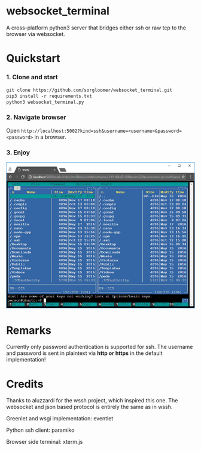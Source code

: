 # websocket_terminal

A cross-platform python3 server that bridges either ssh or raw tcp to the browser via websocket. 

# Quickstart


### 1. Clone and start

```
git clone https://github.com/sorgloomer/websocket_terminal.git
pip3 install -r requirements.txt
python3 websocket_terminal.py
```

### 2. Navigate browser

Open `http://localhost:5002?kind=ssh&username=<username>&password=<password>` in a browser.

### 3. Enjoy

![Screenshot of mc in the browser](docs/ss_mc.png)

# Remarks

Currently only password authentication is supported for ssh. The username and password is sent in plaintext via **http or https** in the default implementation!

# Credits

Thanks to aluzzardi for the wssh project, which inspired this one. The websocket and json based protocol is entirely the same as in wssh.

Greenlet and wsgi implementation: eventlet

Python ssh client: paramiko

Browser side terminal: xterm.js